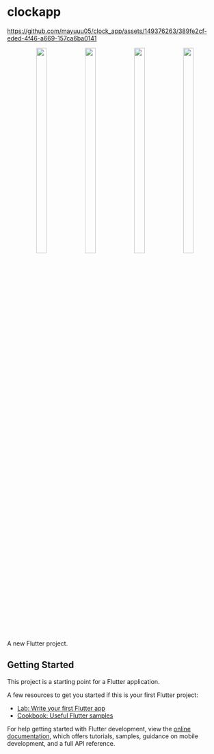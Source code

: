 # clockapp


https://github.com/mayuuu05/clock_app/assets/149376263/389fe2cf-eded-4f46-a669-157ca6ba0141

<p align="center">
  <img src = "https://github.com/mayuuu05/clock_app/assets/149376263/8b7acd46-e0ec-4847-bab0-d3838de837ae " width=22% height=35% >
  <img src = "https://github.com/mayuuu05/clock_app/assets/149376263/3271378d-38f8-4430-b2cb-223b7ba970a9" width=22% height=35% >
  <img src = "https://github.com/mayuuu05/clock_app/assets/149376263/86c18948-f2c3-4733-a05e-e37ff3de4584 " width=22% height=35% >
   <img src = "https://github.com/mayuuu05/clock_app/assets/149376263/9f1c85e9-3932-438b-8e7d-c6289e9dd5c2 " width=22% height=35% >
  </p>
A new Flutter project.


## Getting Started

This project is a starting point for a Flutter application.

A few resources to get you started if this is your first Flutter project:

- [Lab: Write your first Flutter app](https://docs.flutter.dev/get-started/codelab)
- [Cookbook: Useful Flutter samples](https://docs.flutter.dev/cookbook)

For help getting started with Flutter development, view the
[online documentation](https://docs.flutter.dev/), which offers tutorials,
samples, guidance on mobile development, and a full API reference.
